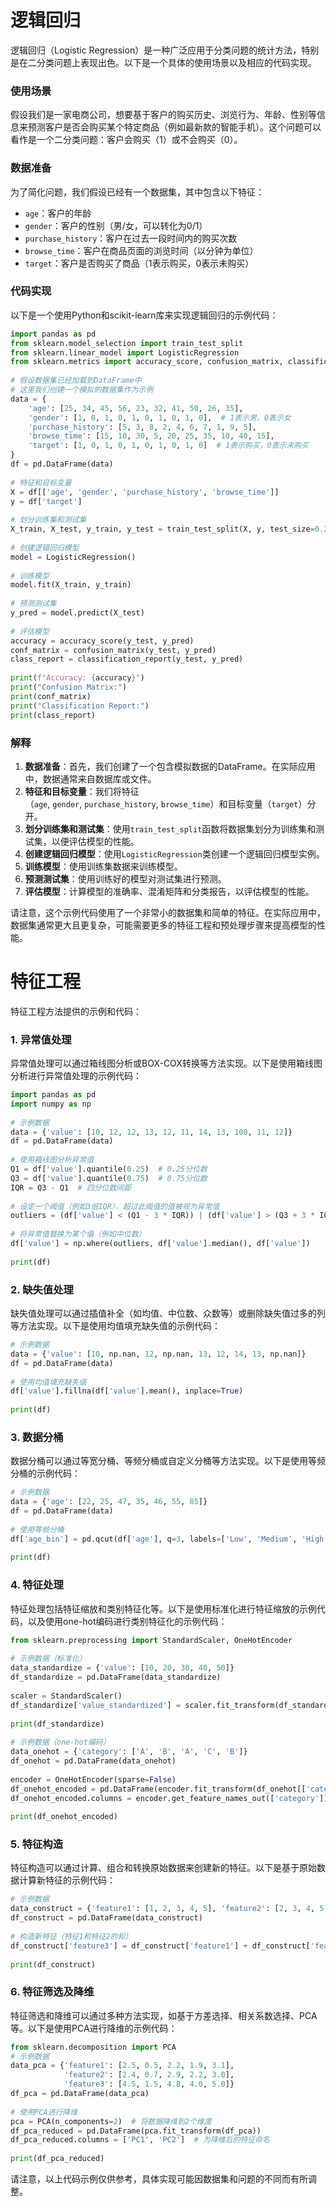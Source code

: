 # 逻辑回归

逻辑回归（Logistic Regression）是一种广泛应用于分类问题的统计方法，特别是在二分类问题上表现出色。以下是一个具体的使用场景以及相应的代码实现。

### **使用场景**

假设我们是一家电商公司，想要基于客户的购买历史、浏览行为、年龄、性别等信息来预测客户是否会购买某个特定商品（例如最新款的智能手机）。这个问题可以看作是一个二分类问题：客户会购买（1）或不会购买（0）。

### **数据准备**

为了简化问题，我们假设已经有一个数据集，其中包含以下特征：

- `age`：客户的年龄
- `gender`：客户的性别（男/女，可以转化为0/1）
- `purchase_history`：客户在过去一段时间内的购买次数
- `browse_time`：客户在商品页面的浏览时间（以分钟为单位）
- `target`：客户是否购买了商品（1表示购买，0表示未购买）

### **代码实现**

以下是一个使用Python和scikit-learn库来实现逻辑回归的示例代码：

```python
import pandas as pd  
from sklearn.model_selection import train_test_split  
from sklearn.linear_model import LogisticRegression  
from sklearn.metrics import accuracy_score, confusion_matrix, classification_report  
  
# 假设数据集已经加载到DataFrame中  
# 这里我们创建一个模拟的数据集作为示例  
data = {  
    'age': [25, 34, 45, 56, 23, 32, 41, 50, 26, 35],  
    'gender': [1, 0, 1, 0, 1, 0, 1, 0, 1, 0],  # 1表示男，0表示女  
    'purchase_history': [5, 3, 8, 2, 4, 6, 7, 1, 9, 5],  
    'browse_time': [15, 10, 30, 5, 20, 25, 35, 10, 40, 15],  
    'target': [1, 0, 1, 0, 1, 0, 1, 0, 1, 0]  # 1表示购买，0表示未购买  
}  
df = pd.DataFrame(data)  
  
# 特征和目标变量  
X = df[['age', 'gender', 'purchase_history', 'browse_time']]  
y = df['target']  
  
# 划分训练集和测试集  
X_train, X_test, y_train, y_test = train_test_split(X, y, test_size=0.2, random_state=42)  
  
# 创建逻辑回归模型  
model = LogisticRegression()  
  
# 训练模型  
model.fit(X_train, y_train)  
  
# 预测测试集  
y_pred = model.predict(X_test)  
  
# 评估模型  
accuracy = accuracy_score(y_test, y_pred)  
conf_matrix = confusion_matrix(y_test, y_pred)  
class_report = classification_report(y_test, y_pred)  
  
print(f"Accuracy: {accuracy}")  
print("Confusion Matrix:")  
print(conf_matrix)  
print("Classification Report:")  
print(class_report)
```

### **解释**

1. **数据准备**：首先，我们创建了一个包含模拟数据的DataFrame。在实际应用中，数据通常来自数据库或文件。
2. **特征和目标变量**：我们将特征（`age`, `gender`, `purchase_history`, `browse_time`）和目标变量（`target`）分开。
3. **划分训练集和测试集**：使用`train_test_split`函数将数据集划分为训练集和测试集，以便评估模型的性能。
4. **创建逻辑回归模型**：使用`LogisticRegression`类创建一个逻辑回归模型实例。
5. **训练模型**：使用训练集数据来训练模型。
6. **预测测试集**：使用训练好的模型对测试集进行预测。
7. **评估模型**：计算模型的准确率、混淆矩阵和分类报告，以评估模型的性能。

请注意，这个示例代码使用了一个非常小的数据集和简单的特征。在实际应用中，数据集通常更大且更复杂，可能需要更多的特征工程和预处理步骤来提高模型的性能。

# 特征工程

特征工程方法提供的示例和代码：

### **1. 异常值处理**

异常值处理可以通过箱线图分析或BOX-COX转换等方法实现。以下是使用箱线图分析进行异常值处理的示例代码：

```python
import pandas as pd  
import numpy as np  
  
# 示例数据  
data = {'value': [10, 12, 12, 13, 12, 11, 14, 13, 100, 11, 12]}  
df = pd.DataFrame(data)  
  
# 使用箱线图分析异常值  
Q1 = df['value'].quantile(0.25)  # 0.25分位数  
Q3 = df['value'].quantile(0.75)  # 0.75分位数  
IQR = Q3 - Q1  # 四分位数间距  
  
# 设定一个阈值（例如3倍IQR），超过此阈值的值被视为异常值  
outliers = (df['value'] < (Q1 - 3 * IQR)) | (df['value'] > (Q3 + 3 * IQR))  
  
# 将异常值替换为某个值（例如中位数）  
df['value'] = np.where(outliers, df['value'].median(), df['value'])  
  
print(df)
```

### **2. 缺失值处理**

缺失值处理可以通过插值补全（如均值、中位数、众数等）或删除缺失值过多的列等方法实现。以下是使用均值填充缺失值的示例代码：

```python
# 示例数据  
data = {'value': [10, np.nan, 12, np.nan, 13, 12, 14, 13, np.nan]}  
df = pd.DataFrame(data)  
  
# 使用均值填充缺失值  
df['value'].fillna(df['value'].mean(), inplace=True)  
  
print(df)
```

### **3. 数据分桶**

数据分桶可以通过等宽分桶、等频分桶或自定义分桶等方法实现。以下是使用等频分桶的示例代码：

```python
# 示例数据  
data = {'age': [22, 25, 47, 35, 46, 55, 85]}  
df = pd.DataFrame(data)  
  
# 使用等频分桶  
df['age_bin'] = pd.qcut(df['age'], q=3, labels=['Low', 'Medium', 'High'])  
  
print(df)
```

### **4. 特征处理**

特征处理包括特征缩放和类别特征化等。以下是使用标准化进行特征缩放的示例代码，以及使用one-hot编码进行类别特征化的示例代码：

```python
from sklearn.preprocessing import StandardScaler, OneHotEncoder  
  
# 示例数据（标准化）  
data_standardize = {'value': [10, 20, 30, 40, 50]}  
df_standardize = pd.DataFrame(data_standardize)  
  
scaler = StandardScaler()  
df_standardize['value_standardized'] = scaler.fit_transform(df_standardize[['value']])  
  
print(df_standardize)  
  
# 示例数据（one-hot编码）  
data_onehot = {'category': ['A', 'B', 'A', 'C', 'B']}  
df_onehot = pd.DataFrame(data_onehot)  
  
encoder = OneHotEncoder(sparse=False)  
df_onehot_encoded = pd.DataFrame(encoder.fit_transform(df_onehot[['category']]))  
df_onehot_encoded.columns = encoder.get_feature_names_out(['category'])  
  
print(df_onehot_encoded)
```

### **5. 特征构造**

特征构造可以通过计算、组合和转换原始数据来创建新的特征。以下是基于原始数据计算新特征的示例代码：

```python
# 示例数据  
data_construct = {'feature1': [1, 2, 3, 4, 5], 'feature2': [2, 3, 4, 5, 6]}  
df_construct = pd.DataFrame(data_construct)  
  
# 构造新特征（特征1和特征2的和）  
df_construct['feature3'] = df_construct['feature1'] + df_construct['feature2']  
  
print(df_construct)
```

### **6. 特征筛选及降维**

特征筛选和降维可以通过多种方法实现，如基于方差选择、相关系数选择、PCA等。以下是使用PCA进行降维的示例代码：

```python
from sklearn.decomposition import PCA  
# 示例数据  
data_pca = {'feature1': [2.5, 0.5, 2.2, 1.9, 3.1],  
            'feature2': [2.4, 0.7, 2.9, 2.2, 3.0],  
            'feature3': [4.5, 1.5, 4.8, 4.0, 5.0]}  
df_pca = pd.DataFrame(data_pca)  
  
# 使用PCA进行降维  
pca = PCA(n_components=2)  # 将数据降维到2个维度  
df_pca_reduced = pd.DataFrame(pca.fit_transform(df_pca))  
df_pca_reduced.columns = ['PC1', 'PC2']  # 为降维后的特征命名  
  
print(df_pca_reduced)
```

请注意，以上代码示例仅供参考，具体实现可能因数据集和问题的不同而有所调整。